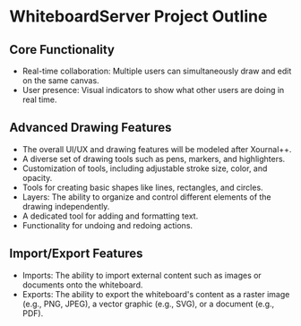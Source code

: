 # WhiteboardServer Project Outline

## Core Functionality
- Real-time collaboration: Multiple users can simultaneously draw and edit on the same canvas.
- User presence: Visual indicators to show what other users are doing in real time.

## Advanced Drawing Features
- The overall UI/UX and drawing features will be modeled after Xournal++.
- A diverse set of drawing tools such as pens, markers, and highlighters.
- Customization of tools, including adjustable stroke size, color, and opacity.
- Tools for creating basic shapes like lines, rectangles, and circles.
- Layers: The ability to organize and control different elements of the drawing independently.
- A dedicated tool for adding and formatting text.
- Functionality for undoing and redoing actions.

## Import/Export Features
- Imports: The ability to import external content such as images or documents onto the whiteboard.
- Exports: The ability to export the whiteboard's content as a raster image (e.g., PNG, JPEG), a vector graphic (e.g., SVG), or a document (e.g., PDF).
